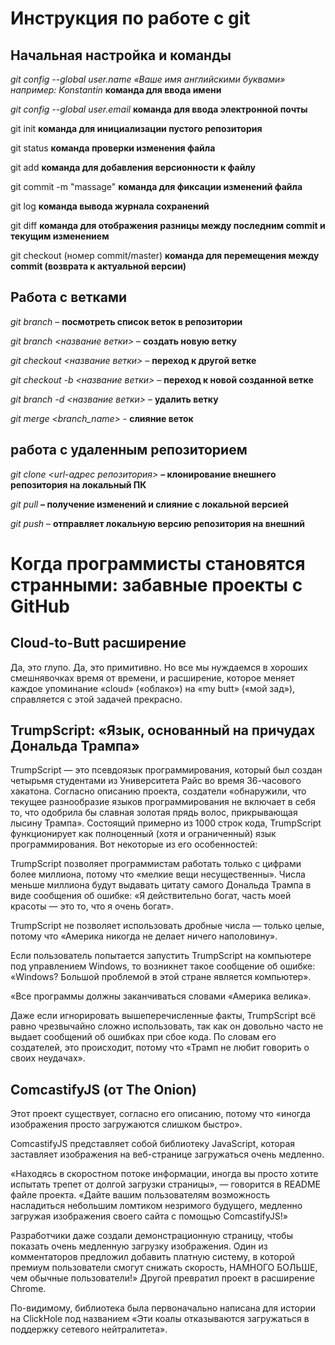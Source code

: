 # Инструкция по работе с git 

## Начальная настройка и команды

*git config --global user.name «Ваше имя английскими буквами»  например: Konstantin* **команда для ввода имени**

*git config --global user.email* **команда для ввода электронной почты**

git init **команда для инициализации пустого репозитория**

git status **команда проверки изменения файла**

git add **команда для добавления версионности к файлу**

git commit -m "massage" **команда для фиксации изменений файла**

git log **команда вывода журнала сохранений**

git diff **команда для отображения разницы между последним commit  и текущим изменением**

git checkout (номер commit/master) **команда для перемещения между commit (возврата к актуальной версии)**

## Работа с ветками

*git branch* – **посмотреть список веток в репозитории**

*git branch <название ветки>* – **создать новую ветку**

*git checkout <название ветки>* – **переход к другой ветке**

*git checkout -b <название ветки>* – **переход к новой созданной ветке**

*git branch -d <название ветки>* – **удалить ветку**

*git merge <branch_name>* - **слияние веток**

## работа с удаленным репозиторием 

*git clone <url-адрес репозитория>* **– клонирование внешнего репозитория на  	локальный ПК**

*git pull* **– получение изменений и слияние с локальной версией**

*git push* – **отправляет локальную версию репозитория на внешний**



#  Когда программисты становятся странными: забавные проекты с GitHub

## Cloud-to-Butt расширение
Да, это глупо. Да, это примитивно. Но все мы нуждаемся в хороших смешнявочках время от времени, и расширение, которое меняет каждое упоминание «cloud» («облако») на «my butt» («мой зад»), справляется с этой задачей прекрасно.

## TrumpScript: «Язык, основанный на причудах Дональда Трампа»
TrumpScript — это псевдоязык программирования, который был создан четырьмя студентами из Университета Райс во время 36-часового хакатона. Согласно описанию проекта, создатели «обнаружили, что текущее разнообразие языков программирования не включает в себя то, что одобрила бы славная золотая прядь волос, прикрывающая лысину Трампа».
Состоящий примерно из 1000 строк кода, TrumpScript функционирует как полноценный (хотя и ограниченный) язык программирования. Вот некоторые из его особенностей:

TrumpScript позволяет программистам работать только с цифрами более миллиона, потому что «мелкие вещи несущественны». Числа меньше миллиона будут выдавать цитату самого Дональда Трампа в виде сообщения об ошибке: «Я действительно богат, часть моей красоты — это то, что я очень богат».

TrumpScript не позволяет использовать дробные числа — только целые, потому что «Америка никогда не делает ничего наполовину».

Если пользователь попытается запустить TrumpScript на компьютере под управлением Windows, то возникнет такое сообщение об ошибке: «Windows? Большой проблемой в этой стране является компьютер».

«Все программы должны заканчиваться словами «Америка велика».

Даже если игнорировать вышеперечисленные факты,  TrumpScript всё равно чрезвычайно сложно использовать, так как он довольно часто не выдает сообщений об ошибках при сбое кода. По словам его создателей, это происходит, потому что «Трамп не любит говорить о своих неудачах».

## ComcastifyJS (от The Onion)

Этот проект существует, согласно его описанию, потому что «иногда изображения просто загружаются слишком быстро».

ComcastifyJS представляет собой библиотеку JavaScript, которая заставляет изображения на веб-странице загружаться очень медленно.

«Находясь в скоростном потоке информации, иногда вы просто хотите испытать трепет от долгой загрузки страницы», — говорится в README файле проекта. «Дайте вашим пользователям возможность насладиться небольшим ломтиком незримого будущего, медленно загружая изображения своего сайта с помощью ComcastifyJS!»

Разработчики даже создали демонстрационную страницу, чтобы показать очень медленную загрузку изображения. Один из комментаторов предложил добавить платную систему, в которой премиум пользователи смогут снижать скорость, НАМНОГО БОЛЬШЕ, чем обычные пользователи!» Другой превратил проект в расширение Chrome.

По-видимому, библиотека была первоначально написана для истории на ClickHole под названием «Эти коалы отказываются загружаться в поддержку сетевого нейтралитета».